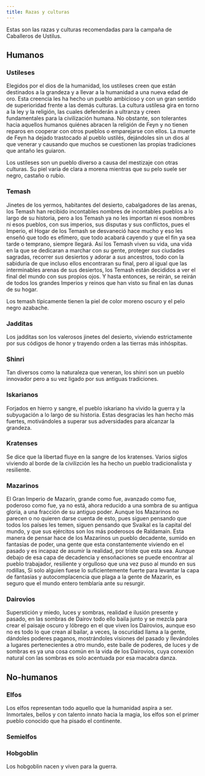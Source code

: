 ```yaml
---
title: Razas y culturas
---
```


Estas son las razas y culturas recomendadas para la campaña de Caballeros de Ustilus.

## Humanos

### Ustileses

Elegidos por el dios de la humanidad, los ustileses creen que están destinados a la grandeza y a llevar a la humanidad a una nueva edad de oro. Esta creencia les ha hecho un pueblo ambicioso y con un gran sentido de superioridad frente a las demás culturas. La cultura ustilesa gira en torno a la ley y la religión, las cuales defenderán a ultranza y creen fundamentales para la civilización humana. No obstante, son tolerantes hacia aquellos humanos quiénes abracen la religión de Feyn y no tienen reparos en cooperar con otros pueblos o emparejarse con ellos. La muerte de Feyn ha dejado trastocado al pueblo ustilés, dejándoles sin un dios al que venerar y causando que muchos se cuestionen las propias tradiciones que antaño les guiaron.

Los ustileses son un pueblo diverso a causa del mestizaje con otras culturas. Su piel varía de clara a morena mientras que su pelo suele ser negro, castaño o rubio.

### Temash

Jinetes de los yermos, habitantes del desierto, cabalgadores de las arenas, los Temash han recibido incontables nombres de incontables pueblos a lo largo de su historia, pero a los Temash ya no les importan ni esos nombres ni esos pueblos, con sus imperios, sus disputas y sus conflictos, pues el Imperio, el Hogar de los Temash se desvaneció hace mucho y eso les enseñó que todo es efímero, que todo acabará cayendo y que el fin ya sea tarde o temprano, siempre llegará. Así los Temash viven su vida, una vida en la que se dedicaran a marchar con *su* gente, proteger *sus* ciudades sagradas, recorrer *sus* desiertos y adorar a *sus* ancestros, todo con la sabiduría de que incluso ellos encontraran su final, pero al igual que las interminables arenas de sus desiertos, los Temash están decididos a ver el final del mundo con sus propios ojos. Y hasta entonces, se reirán, se reirán de todos los grandes Imperios y reinos que han visto su final en las dunas de su hogar.  

Los temash típicamente tienen la piel de  color moreno oscuro y el pelo negro azabache.

### Jadditas

Los jadditas son los valerosos jinetes del desierto, viviendo estrictamente por sus códigos de honor y trayendo orden a las tierras más inhóspitas.

### Shinri

Tan diversos como la naturaleza que veneran, los shinri son un pueblo innovador pero a su vez ligado por sus antiguas tradiciones. 

### Iskarianos

Forjados en hierro y sangre, el pueblo iskariano ha vivido la guerra y la subyugación a lo largo de su historia. Estas desgracias les han hecho más fuertes, motivándoles a superar sus adversidades para alcanzar la grandeza. 

### Kratenses

Se dice que la libertad fluye en la sangre de los kratenses. Varios siglos viviendo al borde de la civilizción les ha hecho un pueblo tradicionalista y resiliente. 

### Mazarinos

El Gran Imperio de Mazarín, grande como fue, avanzado como fue, poderoso como fue, ya no está, ahora reducido a una sombra de su antigua gloria, a una fracción de su antiguo poder. Aunque los Mazarinos no parecen o no quieren darse cuenta de esto, pues siguen pensando que todos los países les temen, siguen pensando que Svaikal es la capital del mundo, y que sus ejércitos son los más poderosos de Raldamain. Esta manera de pensar hace de los Mazarinos un pueblo decadente, sumido en fantasías de poder, una gente que esta constantemente viviendo en el pasado y es incapaz de asumir la realidad, por triste que esta sea. Aunque debajo de esa capa de decadencia y ensoñaciones se puede encontrar al pueblo trabajador, resiliente y orgulloso que una vez puso al mundo en sus rodillas, Si solo alguien fuese lo suficientemente fuerte para levantar la capa de fantasias y autocomplacencia que plaga a la gente de Mazarín, es seguro que el mundo entero temblaría ante su resurgir.

### Dairovios

Superstición y miedo, luces y sombras, realidad e ilusión presente y pasado, en las sombras de Dairov todo ello baila junto y se mezcla para crear el paisaje oscuro y lóbrego en el que viven los Dairovios, aunque eso no es todo lo que crean al bailar, a veces, la oscuridad llama a la gente, dándoles poderes paganos, mostrándoles visiones del pasado y llevándoles a lugares pertenecientes a otro mundo, este baile de poderes, de luces y de sombras es ya una cosa común en la vida de los Dairovios, cuya conexión natural con las sombras es solo acentuada por esa macabra danza.

## No-humanos

### Elfos

Los elfos representan todo aquello que la humanidad aspira a ser. Inmortales, bellos y con talento innato hacia la magia, los elfos son el primer pueblo conocido que ha pisado el continente.

### Semielfos



### Hobgoblin

Los hobgoblin nacen y viven para la guerra. 